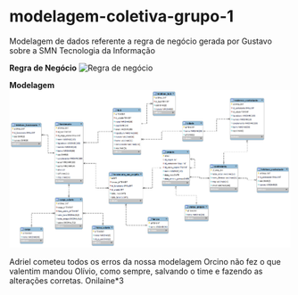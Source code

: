 # modelagem-coletiva-grupo-1
Modelagem de dados referente a regra de negócio gerada por Gustavo sobre a SMN Tecnologia da Informação 

**Regra de Negócio**
![Regra de negócio](/Regra%20de%20Negócio/RN.PNG)

**Modelagem**
![Modelagem](/smn.model.png)

Adriel cometeu todos os erros da nossa modelagem
Orcino não fez o que valentim mandou
Olívio, como sempre, salvando o time e fazendo as alterações corretas.
Onilaine*3